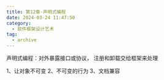 ```yaml
---
title: 第12章-声明式编程
date: 2024-03-24 11:47:50
category:
  - 软件框架设计艺术
tag:
  - archive
---
```

声明式编程：对外暴露接口或协议，
注册和卸载交给框架来处理

1、让对象不可变
2、不可变的行为
3、文档兼容
